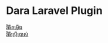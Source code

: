 # Dara Laravel Plugin

[វិធីតម្លើង](https://github.com/leamlidara/dara-laravel-plugin/wiki/%E1%9E%9C%E1%9E%B7%E1%9E%92%E1%9E%BA%E1%9E%8F%E1%9E%98%E1%9F%92%E1%9E%9B%E1%9E%BE%E1%9E%84)
<br/>[វិធីប្រើប្រាស់](https://github.com/leamlidara/dara-laravel-plugin/wiki/%E1%9E%9C%E1%9E%B7%E1%9E%92%E1%9E%BA%E1%9E%94%E1%9F%92%E1%9E%9A%E1%9E%BE%E1%9E%94%E1%9F%92%E1%9E%9A%E1%9E%B6%E1%9E%9F%E1%9F%8B)
